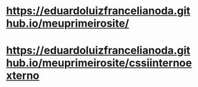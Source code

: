 # https://eduardoluizfrancelianoda.github.io/meuprimeirosite/
# https://eduardoluizfrancelianoda.github.io/meuprimeirosite/cssiinternoexterno
